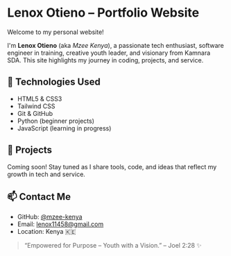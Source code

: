 # Lenox Otieno – Portfolio Website

Welcome to my personal website!

I'm **Lenox Otieno** (aka *Mzee Kenya*), a passionate tech enthusiast, software engineer in training, creative youth leader, and visionary from Kamnara SDA. This site highlights my journey in coding, projects, and service.

## 🔧 Technologies Used
- HTML5 & CSS3
- Tailwind CSS
- Git & GitHub
- Python (beginner projects)
- JavaScript (learning in progress)

## 📌 Projects
Coming soon! Stay tuned as I share tools, code, and ideas that reflect my growth in tech and service.

## 📫 Contact Me
- GitHub: [@mzee-kenya](https://github.com/mzee-kenya)
- Email: lenox11458@gmail.com
- Location: Kenya 🇰🇪

> “Empowered for Purpose – Youth with a Vision.” – Joel 2:28 ✨
